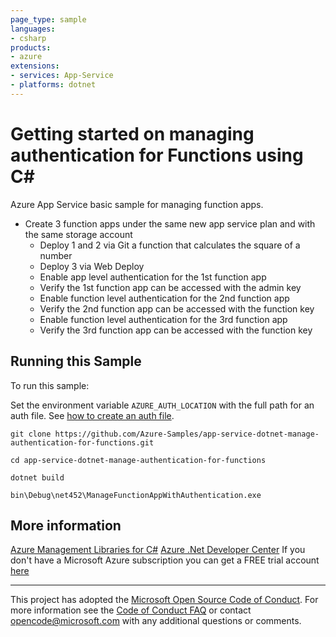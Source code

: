 ```yaml
---
page_type: sample
languages:
- csharp
products:
- azure
extensions:
- services: App-Service
- platforms: dotnet
---
```


# Getting started on managing authentication for Functions using C# #

 Azure App Service basic sample for managing function apps.
  - Create 3 function apps under the same new app service plan and with the same storage account
    - Deploy 1 and 2 via Git a function that calculates the square of a number
    - Deploy 3 via Web Deploy
    - Enable app level authentication for the 1st function app
    - Verify the 1st function app can be accessed with the admin key
    - Enable function level authentication for the 2nd function app
    - Verify the 2nd function app can be accessed with the function key
    - Enable function level authentication for the 3rd function app
    - Verify the 3rd function app can be accessed with the function key


## Running this Sample ##

To run this sample:

Set the environment variable `AZURE_AUTH_LOCATION` with the full path for an auth file. See [how to create an auth file](https://github.com/Azure/azure-libraries-for-net/blob/master/AUTH.md).

    git clone https://github.com/Azure-Samples/app-service-dotnet-manage-authentication-for-functions.git

    cd app-service-dotnet-manage-authentication-for-functions

    dotnet build

    bin\Debug\net452\ManageFunctionAppWithAuthentication.exe

## More information ##

[Azure Management Libraries for C#](https://github.com/Azure/azure-sdk-for-net/tree/Fluent)
[Azure .Net Developer Center](https://azure.microsoft.com/en-us/develop/net/)
If you don't have a Microsoft Azure subscription you can get a FREE trial account [here](http://go.microsoft.com/fwlink/?LinkId=330212)

---

This project has adopted the [Microsoft Open Source Code of Conduct](https://opensource.microsoft.com/codeofconduct/). For more information see the [Code of Conduct FAQ](https://opensource.microsoft.com/codeofconduct/faq/) or contact [opencode@microsoft.com](mailto:opencode@microsoft.com) with any additional questions or comments.